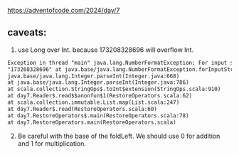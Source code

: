 https://adventofcode.com/2024/day/7

## caveats:

1. use Long over Int. because 173208328696 will overflow Int.

```txt
Exception in thread "main" java.lang.NumberFormatException: For input string: 
"173208328696" at java.base/java.lang.NumberFormatException.forInputString(NumberFormatException.java:67) at 
java.base/java.lang.Integer.parseInt(Integer.java:668) 
at java.base/java.lang.Integer.parseInt(Integer.java:786) 
at scala.collection.StringOps$.toInt$extension(StringOps.scala:910) 
at day7.Reader$.read$$anonfun$1(RestoreOperators.scala:62) 
at scala.collection.immutable.List.map(List.scala:247) 
at day7.Reader$.read(RestoreOperators.scala:60) 
at day7.RestoreOperators$.main(RestoreOperators.scala:78) 
at day7.RestoreOperators.main(RestoreOperators.scala)
```

2. Be careful with the base of the foldLeft. We should use 0 for addition and 1 for multiplication.

